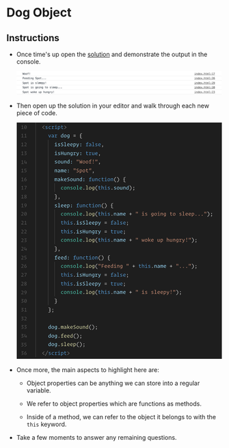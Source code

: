 # Dog Object

## Instructions

* Once time's up open the [solution](Solved/index.html) and demonstrate the output in the console.

  ![Dog Console](Images/01-Dog-Console.png)

* Then open up the solution in your editor and walk through each new piece of code.

  ![Dog Code](Images/02-Dog-Code.png)

* Once more, the main aspects to highlight here are:

  * Object properties can be anything we can store into a regular variable.

  * We refer to object properties which are functions as methods.

  * Inside of a method, we can refer to the object it belongs to with the `this` keyword.

* Take a few moments to answer any remaining questions.
